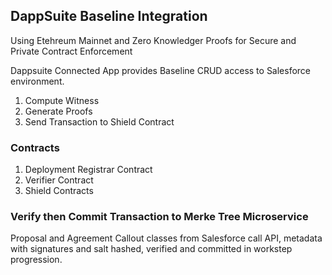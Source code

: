 ## DappSuite Baseline Integration


Using Etehreum Mainnet and Zero Knowledger Proofs for Secure and Private Contract Enforcement


Dappsuite Connected App provides Baseline CRUD access to Salesforce environment.

1. Compute Witness
2. Generate Proofs
3. Send Transaction to Shield Contract


### Contracts 

1. Deployment Registrar Contract
2. Verifier Contract
3. Shield Contracts


### Verify then Commit Transaction to Merke Tree Microservice

Proposal and Agreement Callout classes from Salesforce call API, metadata with signatures and salt hashed, verified and committed in workstep progression.

